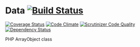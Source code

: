 # Data [![Build Status](https://travis-ci.org/SmetDenis/Data.svg)](https://travis-ci.org/SmetDenis/Data)
[![Coverage Status](https://coveralls.io/repos/SmetDenis/Data/badge.svg?branch=master&service=github)](https://coveralls.io/github/SmetDenis/Data?branch=master)  [![Code Climate](https://codeclimate.com/github/SmetDenis/Data/badges/gpa.svg)](https://codeclimate.com/github/SmetDenis/Data)  [![Scrutinizer Code Quality](https://scrutinizer-ci.com/g/SmetDenis/Data/badges/quality-score.png?b=master)](https://scrutinizer-ci.com/g/SmetDenis/Data/?branch=master)  [![Dependency Status](https://www.versioneye.com/user/projects/55baf21f653762001700197f/badge.svg?style=flat)](https://www.versioneye.com/user/projects/55baf21f653762001700197f)

PHP ArrayObject class
